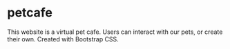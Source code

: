 # petcafe

This website is a virtual pet cafe. Users can interact with our pets, or create their own. Created with Bootstrap CSS.  
